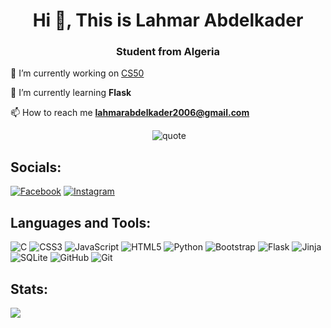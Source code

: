 <h1 align="center">Hi 👋, This is Lahmar Abdelkader</h1>
<h3 align="center">Student from Algeria</h3>

🔭 I’m currently working on [CS50](https://github.com/code50/161894612)

🌱 I’m currently learning **Flask**

📫 How to reach me **lahmarabdelkader2006@gmail.com**

<p align="center">&nbsp;<img src="https://quotes-github-readme.vercel.app/api?type=horizontal&theme=radical" alt="quote" /></p>

## Socials:
[![Facebook](https://img.shields.io/badge/Facebook-%231877F2.svg?logo=Facebook&logoColor=white)](https://www.facebook.com/lahmar.Dzkader/) [![Instagram](https://img.shields.io/badge/Instagram-%23E4405F.svg?logo=Instagram&logoColor=white)](https://www.instagram.com/lahmar_kader/)

## Languages and Tools:
![C](https://img.shields.io/badge/c-%2300599C.svg?style=for-the-badge&logo=c&logoColor=white) ![CSS3](https://img.shields.io/badge/css3-%231572B6.svg?style=for-the-badge&logo=css3&logoColor=white) ![JavaScript](https://img.shields.io/badge/javascript-%23323330.svg?style=for-the-badge&logo=javascript&logoColor=%23F7DF1E) ![HTML5](https://img.shields.io/badge/html5-%23E34F26.svg?style=for-the-badge&logo=html5&logoColor=white) ![Python](https://img.shields.io/badge/python-3670A0?style=for-the-badge&logo=python&logoColor=ffdd54) ![Bootstrap](https://img.shields.io/badge/bootstrap-%238511FA.svg?style=for-the-badge&logo=bootstrap&logoColor=white) ![Flask](https://img.shields.io/badge/flask-%23000.svg?style=for-the-badge&logo=flask&logoColor=white) ![Jinja](https://img.shields.io/badge/jinja-white.svg?style=for-the-badge&logo=jinja&logoColor=black) ![SQLite](https://img.shields.io/badge/sqlite-%2307405e.svg?style=for-the-badge&logo=sqlite&logoColor=white) ![GitHub](https://img.shields.io/badge/github-%23121011.svg?style=for-the-badge&logo=github&logoColor=white) ![Git](https://img.shields.io/badge/git-%23F05033.svg?style=for-the-badge&logo=git&logoColor=white)

## Stats:
![](https://github-readme-stats-abdelkader-lahmars-projects.vercel.app/api?username=Abdelkader-Lahmar&theme=dark&hide_border=false&include_all_commits=true&count_private=true)<br/>
